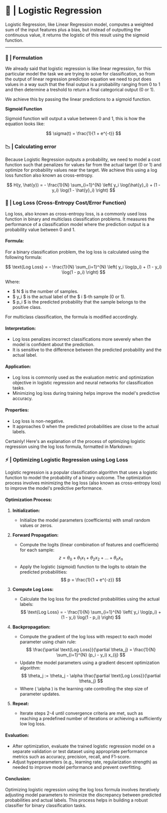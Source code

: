 # 🎨 | Logistic Regression

Logistic Regression, like Linear Regression model, computes a weighted sum of the input features plus a bias, but instead of outputting the continuous value, it returns the logistic of this result using the sigmoid function.

---

### 🧪 | Formulation

We already said that logistic regression is like linear regression, for this particular model the task we are trying to solve for classification, so from the output of linear regression prediction equation we need to put does values in a way such that the final output is a probability ranging from 0 to 1 and then determine a treshold to return a final categorical output (0 or 1).

We achieve this by passing the linear predictions to a sigmoid function.

**Sigmoid Function**

Sigmoid function will output a value between 0 and 1, this is how the equation looks like:

$$
\sigma(t) = \frac{1}{1 + e^{-t}}
$$

### 📉 | Calculating error

Because Logistic Regression outputs a probability, we need to model a cost function such that penalizes for values far from the actual target (0 or 1) and optimize for probability values near the target. We achieve this using a log loss function also known as cross-entropy.

$$
H(y, \hat{y}) = - \frac{1}{N} \sum_{i=1}^{N} \left( y_i \log(\hat{y}_i) + (1 - y_i) \log(1 - \hat{y}_i) \right)
$$


### 📌 | Log Loss (Cross-Entropy Cost/Error Function)

Log loss, also known as cross-entropy loss, is a commonly used loss function in binary and multiclass classification problems. It measures the performance of a classification model where the prediction output is a probability value between 0 and 1.

#### Formula:

For a binary classification problem, the log loss is calculated using the following formula:

$$
\text{Log Loss} = - \frac{1}{N} \sum_{i=1}^{N} \left( y_i \log(p_i) + (1 - y_i) \log(1 - p_i) \right) 
$$

Where:
- $ N $ is the number of samples.
- $ y_i $ is the actual label of the $ i $-th sample (0 or 1).
- $ p_i $ is the predicted probability that the sample belongs to the positive class.

For multiclass classification, the formula is modified accordingly.

#### Interpretation:

- Log loss penalizes incorrect classifications more severely when the model is confident about the prediction.
- It is sensitive to the difference between the predicted probability and the actual label.

#### Application:

- Log loss is commonly used as the evaluation metric and optimization objective in logistic regression and neural networks for classification tasks.
- Minimizing log loss during training helps improve the model's predictive accuracy.

#### Properties:

- Log loss is non-negative.
- It approaches 0 when the predicted probabilities are close to the actual labels.

Certainly! Here's an explanation of the process of optimizing logistic regression using the log loss formula, formatted in Markdown:


### ⚡️ | Optimizing Logistic Regression using Log Loss

Logistic regression is a popular classification algorithm that uses a logistic function to model the probability of a binary outcome. The optimization process involves minimizing the log loss (also known as cross-entropy loss) to improve the model's predictive performance.

#### Optimization Process:

1. **Initialization:**
   - Initialize the model parameters (coefficients) with small random values or zeros.

2. **Forward Propagation:**
   - Compute the logits (linear combination of features and coefficients) for each sample:
  $$
    z = \theta_0 + \theta_1 x_1 + \theta_2 x_2 + \ldots + \theta_n x_n
  $$
   - Apply the logistic (sigmoid) function to the logits to obtain the predicted probabilities:
  $$
    p = \frac{1}{1 + e^{-z}} 
  $$

3. **Compute Log Loss:**
   - Calculate the log loss for the predicted probabilities using the actual labels:
  $$
     \text{Log Loss} = - \frac{1}{N} \sum_{i=1}^{N} \left( y_i \log(p_i) + (1 - y_i) \log(1 - p_i) \right)
  $$

4. **Backpropagation:**
   - Compute the gradient of the log loss with respect to each model parameter using chain rule:
  $$
    \frac{\partial \text{Log Loss}}{\partial \theta_j} = \frac{1}{N} \sum_{i=1}^{N} (p_i - y_i) x_{ij} 
  $$
   - Update the model parameters using a gradient descent optimization algorithm:
  $$
     \theta_j := \theta_j - \alpha \frac{\partial \text{Log Loss}}{\partial \theta_j}
  $$
   - Where \( \alpha \) is the learning rate controlling the step size of parameter updates.

5. **Repeat:**
   - Iterate steps 2-4 until convergence criteria are met, such as reaching a predefined number of iterations or achieving a sufficiently low log loss.

#### Evaluation:

- After optimization, evaluate the trained logistic regression model on a separate validation or test dataset using appropriate performance metrics such as accuracy, precision, recall, and F1-score.
- Adjust hyperparameters (e.g., learning rate, regularization strength) as needed to improve model performance and prevent overfitting.

#### Conclusion:

Optimizing logistic regression using the log loss formula involves iteratively adjusting model parameters to minimize the discrepancy between predicted probabilities and actual labels. This process helps in building a robust classifier for binary classification tasks.

